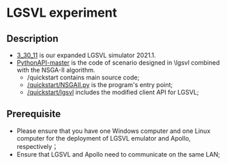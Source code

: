 # LGSVL experiment

## Description

- [3_30_11](https://github.com/simplexity-lab/SAFEVAR/tree/main/LG/3_30_11) is our expanded LGSVL simulator 2021.1.
- [PythonAPI-master](https://github.com/simplexity-lab/SAFEVAR/tree/main/LG/PythonAPI-master) is the code of scenario designed in \lgsvl combined with the NSGA-II algorithm.
    - /quickstart contains main source code;
    - [/quickstart/NSGAII.py](https://github.com/simplexity-lab/SAFEVAR/blob/main/LG/PythonAPI-master/quickstart/NSGAII.py) is the program's entry point;
    - [/quickstart/lgsvl](https://github.com/simplexity-lab/SAFEVAR/tree/main/LG/PythonAPI-master/quickstart/lgsvl) includes the modified client API for LGSVL;
## Prerequisite
- Please ensure that you have one Windows computer and one Linux computer for the deployment of LGSVL emulator and Apollo, respectively；
- Ensure that LGSVL and Apollo need to communicate on the same LAN;

